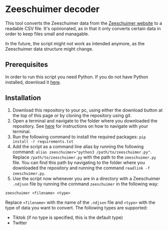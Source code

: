# Zeeschuimer decoder
This tool converts the Zeeschuimer data from the [Zeeschuimer website](https://www.zeeschuimer.nl/) to a readable CSV file. It's opinionated, as in that it only converts certain data in order to keep files small and managable. 

In the future, the script might not work as intended anymore, as the Zeeschuimer data structure might change.

## Prerequisites
In order to run this script you need Python. If you do not have Python installed, download it [here](https://www.python.org/). 

## Installation
1. Download this repository to your pc, using either the download button at the top of this page or by cloning the repository using git.
2. Open a terminal and navigate to the folder where you downloaded the repository. See [here](https://openclassrooms.com/en/courses/4614926-learn-the-command-line-in-terminal/4634356-navigate-your-system) for instructions on how to navigate with your terminal. 
3. Run the following command to install the required packages: `pip install -r requirements.txt`
4. Add the script as a command line alias by running the following command: `alias zeeschuimer="python3 /path/to/zeeschuimer.py"`. Replace `/path/to/zeeschuimer.py` with the path to the `zeeschuimer.py` file. You can find this path by navigating to the folder where you downloaded the repository and running the command `readlink -f zeeschuimer.py`.
5. Use the script now whenever you are in a directory with a Zeeschuimer `.ndjson` file by running the command `zeeschuimer` in the following way:
```
zeeschuimer <filename> <type>
```
Replace `<filename>` with the name of the `.ndjson` file and `<type>` with the type of data you want to convert. The following types are supported:
- Tiktok (if no type is specified, this is the default type)
- Twitter